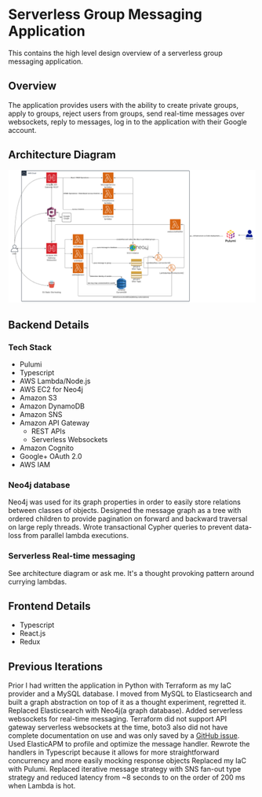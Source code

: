 # Serverless Group Messaging Application
This contains the high level design overview of a serverless group messaging application.

## Overview
The application provides users with the ability to create private groups, apply to groups, reject users from groups, send real-time messages over websockets, reply to messages, log in to the application with their Google account.

## Architecture Diagram
![image](./imgs/architecture.png)

## Backend Details
### Tech Stack
- Pulumi
- Typescript
- AWS Lambda/Node.js
- AWS EC2 for Neo4j
- Amazon S3
- Amazon DynamoDB
- Amazon SNS
- Amazon API Gateway
  - REST APIs
  - Serverless Websockets
- Amazon Cognito
- Google+ OAuth 2.0
- AWS IAM

### Neo4j database
Neo4j was used for its graph properties in order to easily store relations between classes of objects.
Designed the message graph as a tree with ordered children to provide pagination on forward and backward traversal on large reply threads.
Wrote transactional Cypher queries to prevent data-loss from parallel lambda executions.

### Serverless Real-time messaging
See architecture diagram or ask me. It's a thought provoking pattern around currying lambdas.

## Frontend Details
- Typescript
- React.js
- Redux

## Previous Iterations
Prior I had written the application in Python with Terraform as my IaC provider and a MySQL database. I moved from MySQL to Elasticsearch and built a graph abstraction on top of it as a thought experiment, regretted it. Replaced Elasticsearch with Neo4j(a graph database). Added serverless websockets for real-time messaging. Terraform did not support API gateway serverless websockets at the time, boto3 also did not have complete documentation on use and was only saved by a [GitHub issue](https://github.com/boto/boto3/issues/1914). Used ElasticAPM to profile and optimize the message handler. Rewrote the handlers in Typescript because it allows for more straightforward concurrency and more easily mocking response objects Replaced my IaC with Pulumi. Replaced iterative message strategy with SNS fan-out type strategy and reduced latency from ~8 seconds to on the order of 200 ms when Lambda is hot.